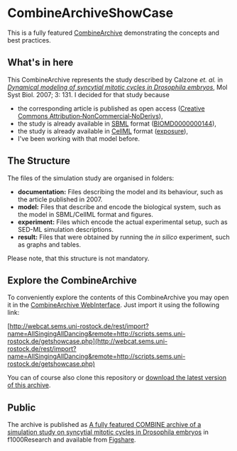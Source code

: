 # CombineArchiveShowCase

This is a fully featured [CombineArchive](http://combinearchive.org) demonstrating the concepts and best practices.

## What's in here

This CombineArchive represents the study described by Calzone *et. al.* in [*Dynamical modeling of syncytial mitotic cycles in Drosophila embryos*](http://dx.doi.org/10.1038%2Fmsb4100171), Mol Syst Biol. 2007; 3: 131.
I decided for that study because

* the corresponding article is published as open access ([Creative Commons Attribution‐NonCommercial‐NoDerivs](http://creativecommons.org/licenses/by-nc-nd/3.0/)),
* the study is already available in [SBML](http://sbml.org/) format ([BIOMD0000000144](http://www.ebi.ac.uk/biomodels-main/BIOMD0000000144)),
* the study is already available in [CellML](http://www.cellml.org/) format ([exposure](http://models.cellml.org/exposure/1a3f36d015121d5596565fe7d9afb332)),
* I've been working with that model before.

## The Structure

The files of the simulation study are organised in folders:

* **documentation:** Files describing the model and its behaviour, such as the article published in 2007.
* **model:** Files that describe and encode the biological system, such as the model in SBML/CellML format and figures.
* **experiment:** Files which encode the actual experimental setup, such as SED-ML simulation descriptions.
* **result:** Files that were obtained by running the *in silico* experiment, such as graphs and tables.

Please note, that this structure is not mandatory.

## Explore the CombineArchive

To conveniently explore the contents of this CombineArchive you may open it in the [CombineArchive WebInterface](http://webcat.sems.uni-rostock.de/). Just import it using the following link:

[http://webcat.sems.uni-rostock.de/rest/import?name=AllSingingAllDancing&remote=http://scripts.sems.uni-rostock.de/getshowcase.php](http://webcat.sems.uni-rostock.de/rest/import?name=AllSingingAllDancing&remote=http://scripts.sems.uni-rostock.de/getshowcase.php)

You can of course also clone this repository or [download the latest version of this archive](http://scripts.sems.uni-rostock.de/getshowcase.php).

## Public

The archive is published as [A fully featured COMBINE archive of a simulation study on syncytial mitotic cycles in Drosophila embryos](http://dx.doi.org/10.12688/f1000research.9379.1) in f1000Research and available from [Figshare](https://doi.org/10.6084/m9.figshare.3427271).

